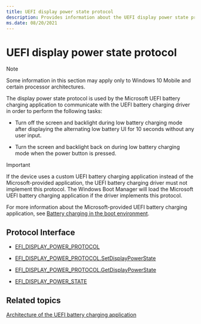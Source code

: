 ```yaml
---
title: UEFI display power state protocol
description: Provides information about the UEFI display power state protocol.
ms.date: 08/20/2021
---
```


# UEFI display power state protocol

> [!NOTE]
> Some information in this section may apply only to Windows 10 Mobile and certain processor architectures.

The display power state protocol is used by the Microsoft UEFI battery charging application to communicate with the UEFI battery charging driver in order to perform the following tasks:

- Turn off the screen and backlight during low battery charging mode after displaying the alternating low battery UI for 10 seconds without any user input.

- Turn the screen and backlight back on during low battery charging mode when the power button is pressed.

> [!IMPORTANT]
> If the device uses a custom UEFI battery charging application instead of the Microsoft-provided application, the UEFI battery charging driver must not implement this protocol. The Windows Boot Manager will load the Microsoft UEFI battery charging application if the driver implements this protocol.

For more information about the Microsoft-provided UEFI battery charging application, see [Battery charging in the boot environment](battery-charging-in-the-boot-environment.md).

## Protocol Interface

- [EFI_DISPLAY_POWER_PROTOCOL](efi-display-power-protocol.md)

- [EFI_DISPLAY_POWER_PROTOCOL.SetDisplayPowerState](efi-display-power-protocolsetdisplaypowerstate.md)

- [EFI_DISPLAY_POWER_PROTOCOL.GetDisplayPowerState](efi-display-power-protocolgetdisplaypowerstate.md)

- [EFI_DISPLAY_POWER_STATE](efi-display-power-state.md)

## Related topics

[Architecture of the UEFI battery charging application](architecture-of-the-uefi-battery-charging-application.md)  
